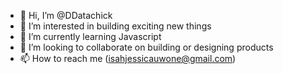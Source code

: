 - 👋 Hi, I’m @DDatachick
- 👀 I’m interested in building exciting new things
- 🌱 I’m currently learning Javascript
- 💞️ I’m looking to collaborate on building or designing products
- 📫 How to reach me (isahjessicauwone@gmail.com)

<!---
DDatachick/DDatachick is a ✨ special ✨ repository because its `README.md` (this file) appears on your GitHub profile.
You can click the Preview link to take a look at your changes.
--->
